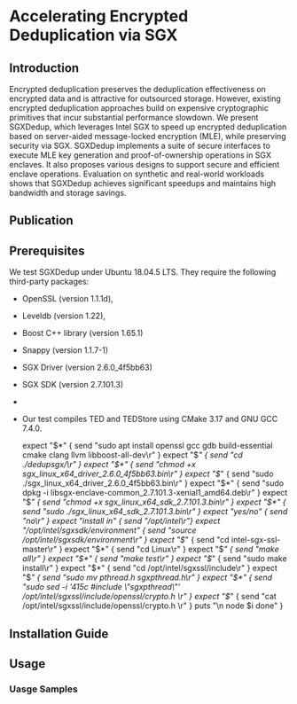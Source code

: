 # Accelerating Encrypted Deduplication via SGX

## Introduction

Encrypted deduplication preserves the deduplication effectiveness on encrypted data and is attractive for outsourced storage.  However, existing encrypted deduplication approaches build on expensive cryptographic primitives that incur substantial performance slowdown.  We present SGXDedup, which leverages Intel SGX to speed up encrypted deduplication based on server-aided message-locked encryption (MLE), while preserving security via SGX.  SGXDedup implements a suite of secure interfaces to execute MLE key generation and proof-of-ownership operations in SGX enclaves.  It also proposes various designs to support secure and efficient enclave operations.  Evaluation on synthetic and real-world workloads shows that SGXDedup achieves significant speedups and maintains high bandwidth and storage savings.

## Publication

## Prerequisites

We test SGXDedup under Ubuntu 18.04.5 LTS. They require the following third-party packages:
* OpenSSL (version 1.1.1d), 
* Leveldb (version 1.22), 
* Boost C++ library (version 1.65.1)
* Snappy (version 1.1.7-1)
* SGX Driver (version 2.6.0_4f5bb63)
* SGX SDK (version 2.7.101.3)
*  
*  Our test compiles TED and TEDStore using CMake 3.17 and GNU GCC 7.4.0.

    expect "$*" { send "sudo apt install openssl gcc gdb build-essential cmake clang llvm libboost-all-dev\r" }
    expect "$*" { send "cd ./dedupsgx/\r" }
    expect "$*" { send "chmod +x sgx_linux_x64_driver_2.6.0_4f5bb63.bin\r" }
    expect "$*" { send "sudo ./sgx_linux_x64_driver_2.6.0_4f5bb63.bin\r" }
    expect "$*" { send "sudo dpkg -i libsgx-enclave-common_2.7.101.3-xenial1_amd64.deb\r" }
    expect "$*" { send "chmod +x sgx_linux_x64_sdk_2.7.101.3.bin\r" }
    expect "$*" { send "sudo ./sgx_linux_x64_sdk_2.7.101.3.bin\r" }
    expect "yes/no" { send "no\r" }  
    expect "install in" { send "/opt/intel\r"}
    expect "/opt/intel/sgxsdk/environment" {
        send "source /opt/intel/sgxsdk/environment\r"
    }
    expect "$*" { send "cd intel-sgx-ssl-master\r" }
    expect "$*" { send "cd Linux\r" }
    expect "$*" { send "make all\r" }
    expect "$*" { send "make test\r" }
    expect "$*" { send "sudo make install\r" }
    expect "$*" { send "cd /opt/intel/sgxssl/include\r" }
    expect "$*" { send "sudo mv pthread.h sgxpthread.h\r" }
    expect "$*" { send "sudo sed -i '415c #include \"sgxpthread\"' /opt/intel/sgxssl/include/openssl/crypto.h \r" }
    expect "$*" { send "cat /opt/intel/sgxssl/include/openssl/crypto.h \r" }
    puts "\n node $i done"
}


## Installation Guide

## Usage

### Uasge Samples